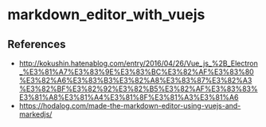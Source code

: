 # markdown_editor_with_vuejs

## References
- http://kokushin.hatenablog.com/entry/2016/04/26/Vue_js_%2B_Electron_%E3%81%A7%E3%83%9E%E3%83%BC%E3%82%AF%E3%83%80%E3%82%A6%E3%83%B3%E3%82%A8%E3%83%87%E3%82%A3%E3%82%BF%E3%82%92%E3%82%B5%E3%82%AF%E3%83%83%E3%81%A8%E3%81%A4%E3%81%8F%E3%81%A3%E3%81%A6
- https://hodalog.com/made-the-markdown-editor-using-vuejs-and-markedjs/
